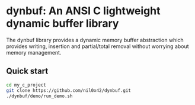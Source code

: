dynbuf: An ANSI C lightweight dynamic buffer library
====================================================

The dynbuf library provides a dynamic memory buffer abstraction
which provides writing, insertion and partial/total removal
without worrying about memory management.

Quick start
-----------
```sh
cd my_c_project
git clone https://github.com/nil0x42/dynbuf.git
./dynbuf/demo/run_demo.sh
```
